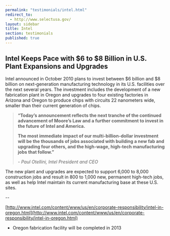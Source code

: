 ```yaml
---
permalink: "testimonials/intel.html"
redirect_to:
  - http://www.selectusa.gov/
layout: sidebar
title: Intel
section: testimonials
published: true
---
```

 
## Intel Keeps Pace with $6 to $8 Billion in U.S. Plant Expansions and Upgrades

Intel announced in October 2010 plans to invest between $6 billion and $8 billion on next-generation manufacturing technology in its U.S. facilities over the next several years. The investment includes the development of a new fabrication plant in Oregon and upgrades to four existing factories in Arizona and Oregon to produce chips with circuits 22 nanometers wide, smaller than their current generation of chips.

> **“Today’s announcement reflects the next tranche of the continued advancement of Moore’s Law and a further commitment to invest in the future of Intel and America.**
>
>**The most immediate impact of our multi-billion-dollar investment will be the thousands of jobs associated with building a new fab and upgrading four others, and the high-wage, high-tech manufacturing jobs that follow.”**
>
>_- Paul Otellini, Intel President and CEO_

The new plant and upgrades are expected to support 6,000 to 8,000 construction jobs and result in 800 to 1,000 new, permanent high-tech jobs, as well as help Intel maintain its current manufacturing base at these U.S. sites.

--

[http://www.intel.com/content/www/us/en/corporate-responsibility/intel-in-oregon.html](http://www.intel.com/content/www/us/en/corporate-responsibility/intel-in-oregon.html)

*   Oregon fabrication facility will be completed in 2013 
